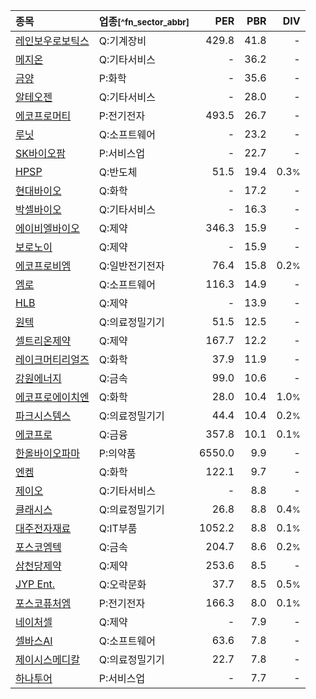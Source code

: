 | **종목** | **업종**<small>[^fn_sector_abbr]</small> | **PER** | **PBR** | **DIV** |
| :--- | :--- | --: | --: | --: |
| [레인보우로보틱스](/277810/) | Q:기계장비 | 429.8 | 41.8 | - |
| [메지온](/140410/) | Q:기타서비스 | - | 36.2 | - |
| [금양](/001570/) | P:화학 | - | 35.6 | - |
| [알테오젠](/196170/) | Q:기타서비스 | - | 28.0 | - |
| [에코프로머티](/450080/) | P:전기전자 | 493.5 | 26.7 | - |
| [루닛](/328130/) | Q:소프트웨어 | - | 23.2 | - |
| [SK바이오팜](/326030/) | P:서비스업 | - | 22.7 | - |
| [HPSP](/403870/) | Q:반도체 | 51.5 | 19.4 | 0.3<small>%</small> |
| [현대바이오](/048410/) | Q:화학 | - | 17.2 | - |
| [박셀바이오](/323990/) | Q:기타서비스 | - | 16.3 | - |
| [에이비엘바이오](/298380/) | Q:제약 | 346.3 | 15.9 | - |
| [보로노이](/310210/) | Q:제약 | - | 15.9 | - |
| [에코프로비엠](/247540/) | Q:일반전기전자 | 76.4 | 15.8 | 0.2<small>%</small> |
| [엠로](/058970/) | Q:소프트웨어 | 116.3 | 14.9 | - |
| [HLB](/028300/) | Q:제약 | - | 13.9 | - |
| [원텍](/336570/) | Q:의료정밀기기 | 51.5 | 12.5 | - |
| [셀트리온제약](/068760/) | Q:제약 | 167.7 | 12.2 | - |
| [레이크머티리얼즈](/281740/) | Q:화학 | 37.9 | 11.9 | - |
| [강원에너지](/114190/) | Q:금속 | 99.0 | 10.6 | - |
| [에코프로에이치엔](/383310/) | Q:화학 | 28.0 | 10.4 | 1.0<small>%</small> |
| [파크시스템스](/140860/) | Q:의료정밀기기 | 44.4 | 10.4 | 0.2<small>%</small> |
| [에코프로](/086520/) | Q:금융 | 357.8 | 10.1 | 0.1<small>%</small> |
| [한올바이오파마](/009420/) | P:의약품 | 6550.0 | 9.9 | - |
| [엔켐](/348370/) | Q:화학 | 122.1 | 9.7 | - |
| [제이오](/418550/) | Q:기타서비스 | - | 8.8 | - |
| [클래시스](/214150/) | Q:의료정밀기기 | 26.8 | 8.8 | 0.4<small>%</small> |
| [대주전자재료](/078600/) | Q:IT부품 | 1052.2 | 8.8 | 0.1<small>%</small> |
| [포스코엠텍](/009520/) | Q:금속 | 204.7 | 8.6 | 0.2<small>%</small> |
| [삼천당제약](/000250/) | Q:제약 | 253.6 | 8.5 | - |
| [JYP Ent.](/035900/) | Q:오락문화 | 37.7 | 8.5 | 0.5<small>%</small> |
| [포스코퓨처엠](/003670/) | P:전기전자 | 166.3 | 8.0 | 0.1<small>%</small> |
| [네이처셀](/007390/) | Q:제약 | - | 7.9 | - |
| [셀바스AI](/108860/) | Q:소프트웨어 | 63.6 | 7.8 | - |
| [제이시스메디칼](/287410/) | Q:의료정밀기기 | 22.7 | 7.8 | - |
| [하나투어](/039130/) | P:서비스업 | - | 7.7 | - |